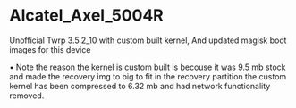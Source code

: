 # Alcatel_Axel_5004R
Unofficial Twrp 3.5.2_10 with custom built kernel, And updated magisk boot images for this device

• Note the reason the kernel is custom built is becouse it was 9.5 mb stock and made the recovery img to big to fit in the recovery partition the custom kernel has been compressed to 6.32 mb and had network functionality removed.
